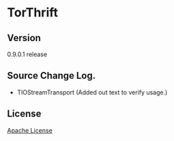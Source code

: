TorThrift
===


Version
-

0.9.0.1 release

Source Change Log.
-
  - TIOStreamTransport (Added out text to verify usage.)


License
-

[Apache License]


[Apache License]: http://www.apache.org/licenses/LICENSE-2.0